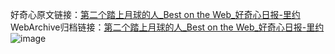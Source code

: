 好奇心原文链接：[第二个踏上月球的人_Best on the Web_好奇心日报-里约](https://www.qdaily.com/articles/4701.html)
WebArchive归档链接：[第二个踏上月球的人_Best on the Web_好奇心日报-里约](http://web.archive.org/web/20190623162507/https://www.qdaily.com/articles/4701.html)
![image](http://ww3.sinaimg.cn/large/007d5XDply1g3w5onnf8aj30u02pxtom)